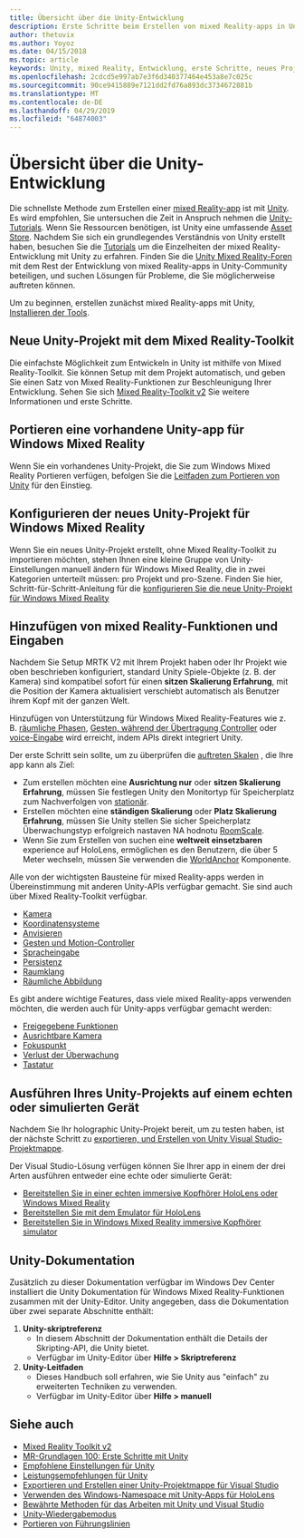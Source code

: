 ```yaml
---
title: Übersicht über die Unity-Entwicklung
description: Erste Schritte beim Erstellen von mixed Reality-apps in Unity.
author: thetuvix
ms.author: Yoyoz
ms.date: 04/15/2018
ms.topic: article
keywords: Unity, mixed Reality, Entwicklung, erste Schritte, neues Projekt, portieren, Funktion, Kamera, Simulation, Emulation, -Dokumentation
ms.openlocfilehash: 2cdcd5e997ab7e3f6d340377464e453a8e7c025c
ms.sourcegitcommit: 90ce9415889e7121dd2fd76a893dc3734672881b
ms.translationtype: MT
ms.contentlocale: de-DE
ms.lasthandoff: 04/29/2019
ms.locfileid: "64874003"
---
```

# <a name="unity-development-overview"></a>Übersicht über die Unity-Entwicklung

Die schnellste Methode zum Erstellen einer [mixed Reality-app](app-views.md) ist mit [Unity](http://aka.ms/HoloLensUnity). Es wird empfohlen, Sie untersuchen die Zeit in Anspruch nehmen die [Unity-Tutorials](https://unity3d.com/learn/tutorials). Wenn Sie Ressourcen benötigen, ist Unity eine umfassende [Asset Store](https://www.assetstore.unity3d.com/). Nachdem Sie sich ein grundlegendes Verständnis von Unity erstellt haben, besuchen Sie die [Tutorials](tutorials.md) um die Einzelheiten der mixed Reality-Entwicklung mit Unity zu erfahren. Finden Sie die [Unity Mixed Reality-Foren](http://forum.unity3d.com/forums/hololens.102/) mit dem Rest der Entwicklung von mixed Reality-apps in Unity-Community beteiligen, und suchen Lösungen für Probleme, die Sie möglicherweise auftreten können.


Um zu beginnen, erstellen zunächst mixed Reality-apps mit Unity, [Installieren der Tools](install-the-tools.md). 

## <a name="new-unity-project-with-mixed-reality-toolkit"></a>Neue Unity-Projekt mit dem Mixed Reality-Toolkit 

Die einfachste Möglichkeit zum Entwickeln in Unity ist mithilfe von Mixed Reality-Toolkit. Sie können Setup mit dem Projekt automatisch, und geben Sie einen Satz von Mixed Reality-Funktionen zur Beschleunigung Ihrer Entwicklung. Sehen Sie sich [Mixed Reality-Toolkit v2](mrtk-getting-started.md) Sie weitere Informationen und erste Schritte. 

## <a name="porting-an-existing-unity-app-to-windows-mixed-reality"></a>Portieren eine vorhandene Unity-app für Windows Mixed Reality

Wenn Sie ein vorhandenes Unity-Projekt, die Sie zum Windows Mixed Reality Portieren verfügen, befolgen Sie die [Leitfaden zum Portieren von Unity](porting-guides.md) für den Einstieg.

## <a name="configuring-new-unity-project-for-windows-mixed-reality"></a>Konfigurieren der neues Unity-Projekt für Windows Mixed Reality

Wenn Sie ein neues Unity-Projekt erstellt, ohne Mixed Reality-Toolkit zu importieren möchten, stehen Ihnen eine kleine Gruppe von Unity-Einstellungen manuell ändern für Windows Mixed Reality, die in zwei Kategorien unterteilt müssen: pro Projekt und pro-Szene. Finden Sie hier, Schritt-für-Schritt-Anleitung für die [konfigurieren Sie die neue Unity-Projekt für Windows Mixed Reality](Configure-Unity-Project.md)

## <a name="adding-mixed-reality-capabilities-and-inputs"></a>Hinzufügen von mixed Reality-Funktionen und Eingaben

Nachdem Sie Setup MRTK V2 mit Ihrem Projekt haben oder Ihr Projekt wie oben beschrieben konfiguriert, standard Unity Spiele-Objekte (z. B. der Kamera) sind kompatibel sofort für einen **sitzen Skalierung Erfahrung**, mit die Position der Kamera aktualisiert verschiebt automatisch als Benutzer ihrem Kopf mit der ganzen Welt.

Hinzufügen von Unterstützung für Windows Mixed Reality-Features wie z. B. [räumliche Phasen](coordinate-systems.md#spatial-coordinate-systems), [Gesten, während der Übertragung Controller](gestures-and-motion-controllers-in-unity.md) oder [voice-Eingabe](voice-input-in-unity.md) wird erreicht, indem APIs direkt integriert Unity. 

Der erste Schritt sein sollte, um zu überprüfen die [auftreten Skalen](coordinate-systems.md) , die Ihre app kann als Ziel:
* Zum erstellen möchten eine **Ausrichtung nur** oder **sitzen Skalierung Erfahrung**, müssen Sie festlegen Unity den Monitortyp für Speicherplatz zum Nachverfolgen von [stationär](coordinate-systems-in-unity.md#building-an-orientation-only-or-seated-scale-experience).
* Erstellen möchten eine **ständigen Skalierung** oder **Platz Skalierung Erfahrung**, müssen Sie Unity stellen Sie sicher Speicherplatz Überwachungstyp erfolgreich nastaven NA hodnotu [RoomScale](coordinate-systems-in-unity.md#building-an-orientation-only-or-seated-scale-experience).
* Wenn Sie zum Erstellen von suchen eine **weltweit einsetzbaren** experience auf HoloLens, ermöglichen es den Benutzern, die über 5 Meter wechseln, müssen Sie verwenden die [WorldAnchor](coordinate-systems-in-unity.md#building-a-world-scale-experience) Komponente.

Alle von der wichtigsten Bausteine für mixed Reality-apps werden in Übereinstimmung mit anderen Unity-APIs verfügbar gemacht. Sie sind auch über Mixed Reality-Toolkit verfügbar.
* [Kamera](camera-in-unity.md)
* [Koordinatensysteme](coordinate-systems-in-unity.md)
* [Anvisieren](gaze-in-unity.md)
* [Gesten und Motion-Controller](gestures-and-motion-controllers-in-unity.md)
* [Spracheingabe](voice-input-in-unity.md)
* [Persistenz](persistence-in-unity.md)
* [Raumklang](spatial-sound-in-unity.md)
* [Räumliche Abbildung](spatial-mapping-in-unity.md)

Es gibt andere wichtige Features, dass viele mixed Reality-apps verwenden möchten, die werden auch für Unity-apps verfügbar gemacht werden:
* [Freigegebene Funktionen](shared-experiences-in-unity.md)
* [Ausrichtbare Kamera](locatable-camera-in-unity.md)
* [Fokuspunkt](focus-point-in-unity.md)
* [Verlust der Überwachung](tracking-loss-in-unity.md)
* [Tastatur](keyboard-input-in-unity.md)

## <a name="running-your-unity-project-on-a-real-or-simulated-device"></a>Ausführen Ihres Unity-Projekts auf einem echten oder simulierten Gerät

Nachdem Sie Ihr holographic Unity-Projekt bereit, um zu testen haben, ist der nächste Schritt zu [exportieren, und Erstellen von Unity Visual Studio-Projektmappe](exporting-and-building-a-unity-visual-studio-solution.md).

Der Visual Studio-Lösung verfügen können Sie Ihrer app in einem der drei Arten ausführen entweder eine echte oder simulierte Gerät:
* [Bereitstellen Sie in einer echten immersive Kopfhörer HoloLens oder Windows Mixed Reality](using-visual-studio.md)
* [Bereitstellen Sie mit dem Emulator für HoloLens](using-the-hololens-emulator.md)
* [Bereitstellen Sie in Windows Mixed Reality immersive Kopfhörer simulator](using-the-windows-mixed-reality-simulator.md)

## <a name="unity-documentation"></a>Unity-Dokumentation

Zusätzlich zu dieser Dokumentation verfügbar im Windows Dev Center installiert die Unity Dokumentation für Windows Mixed Reality-Funktionen zusammen mit der Unity-Editor. Unity angegeben, dass die Dokumentation über zwei separate Abschnitte enthält:
1. **Unity-skriptreferenz**
    * In diesem Abschnitt der Dokumentation enthält die Details der Skripting-API, die Unity bietet.
    * Verfügbar im Unity-Editor über **Hilfe > Skriptreferenz**
2. **Unity-Leitfaden**
    * Dieses Handbuch soll erfahren, wie Sie Unity aus "einfach" zu erweiterten Techniken zu verwenden.
    * Verfügbar im Unity-Editor über **Hilfe > manuell**

## <a name="see-also"></a>Siehe auch
* [Mixed Reality Toolkit v2](mrtk-getting-started.md)
* [MR-Grundlagen 100: Erste Schritte mit Unity](holograms-100.md)
* [Empfohlene Einstellungen für Unity](recommended-settings-for-unity.md)
* [Leistungsempfehlungen für Unity](performance-recommendations-for-unity.md)
* [Exportieren und Erstellen einer Unity-Projektmappe für Visual Studio](exporting-and-building-a-unity-visual-studio-solution.md)
* [Verwenden des Windows-Namespace mit Unity-Apps für HoloLens](using-the-windows-namespace-with-unity-apps-for-hololens.md)
* [Bewährte Methoden für das Arbeiten mit Unity und Visual Studio](best-practices-for-working-with-unity-and-visual-studio.md)
* [Unity-Wiedergabemodus](unity-play-mode.md)
* [Portieren von Führungslinien](porting-guides.md)
